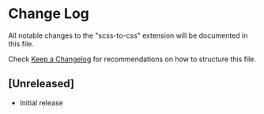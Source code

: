 # Change Log
All notable changes to the "scss-to-css" extension will be documented in this file.

Check [Keep a Changelog](http://keepachangelog.com/) for recommendations on how to structure this file.

## [Unreleased]
- Initial release